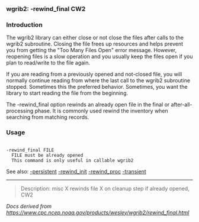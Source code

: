 
### wgrib2: -rewind\_final CW2



### Introduction



The wgrib2 library can either close or not close the files after
calls to the wgrib2 subroutine. Closing the file frees up resources
and helps prevent you from getting the "Too Many Files Open" error
message. However, reopening files is a slow operation and you
usually keep the files open if you plan to read/write to the file again.


 If you are reading from a previously opened and not-closed file,
you will normally continue reading from where the last call to
the wgrib2 subroutine stopped. Sometimes this the preferred behavior.
Sometimes, you want the library to start reading the file from the
beginning.

 The -rewind\_final option rewinds an
already open file in the final or after-all-processing phase. It
is commonly used rewind the inventory when searching from matching
records.

### Usage




```

-rewind_final FILE
  FILE must be already opened
  This command is only useful in callable wgrib2

```


See also:
[-persistent](./persistent.html)
[-rewind\_init](./rewind_init.html)
[-rewind\_proc](./rewind_proc.html)
[-transient](./transient.html)










----

>Description: misc  X      rewinds file X on cleanup step if already opened, CW2

_Docs derived from <https://www.cpc.ncep.noaa.gov/products/wesley/wgrib2/rewind_final.html>_